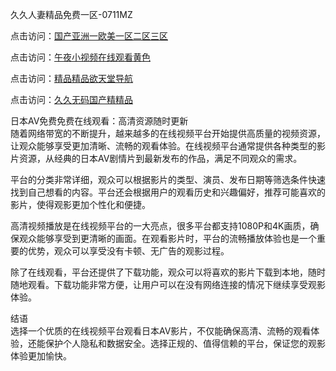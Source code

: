 久久人妻精品免费一区-0711MZ

点击访问：<a href="https://heiliaoxqkkct.pages.dev">国产亚洲一欧美一区二区三区</a>

点击访问：<a href="https://heiliaowzu4ur.pages.dev">午夜小视频在线观看黄色</a>

点击访问：<a href="https://heiliaoxwd5i8.pages.dev">精品精品欲天堂导航</a>

点击访问：<a href="https://heiliaowt0d7p.pages.dev">久久无码国产精精品</a>

日本AV免费免费在线观看：高清资源随时更新  
随着网络带宽的不断提升，越来越多的在线视频平台开始提供高质量的视频资源，让观众能够享受更加清晰、流畅的观看体验。在线视频平台通常提供各种类型的影片资源，从经典的日本AV剧情片到最新发布的作品，满足不同观众的需求。

平台的分类非常详细，观众可以根据影片的类型、演员、发布日期等筛选条件快速找到自己想看的内容。平台还会根据用户的观看历史和兴趣偏好，推荐可能喜欢的影片，使得观影更加个性化和便捷。

高清视频播放是在线视频平台的一大亮点，很多平台都支持1080P和4K画质，确保观众能够享受到更清晰的画面。在观看影片时，平台的流畅播放体验也是一个重要的优势，观众可以享受没有卡顿、无广告的观影过程。

除了在线观看，平台还提供了下载功能，观众可以将喜欢的影片下载到本地，随时随地观看。下载功能非常方便，让用户可以在没有网络连接的情况下继续享受观影体验。

结语  
选择一个优质的在线视频平台观看日本AV影片，不仅能确保高清、流畅的观看体验，还能保护个人隐私和数据安全。选择正规的、值得信赖的平台，保证您的观影体验更加愉快。

<span style="display:none;">[Canonical link]( )</span>


